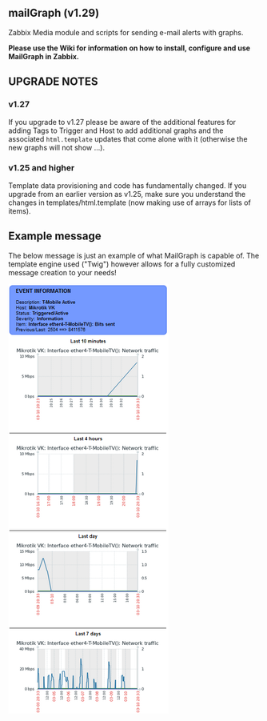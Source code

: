 ## mailGraph (v1.29)
Zabbix Media module and scripts for sending e-mail alerts with graphs.

**Please use the Wiki for information on how to install, configure and use MailGraph in Zabbix.**

## UPGRADE NOTES
### v1.27
If you upgrade to v1.27 please be aware of the additional features for adding Tags to Trigger and Host to add additional graphs and the associated `html.template` updates that come alone with it (otherwise the new graphs will not show ...).

### v1.25 and higher
Template data provisioning and code has fundamentally changed. If you upgrade from an earlier version as v1.25, make sure you understand the changes in templates/html.template (now making use of arrays for lists of items).

## Example message
The below message is just an example of what MailGraph is capable of. The template engine used ("Twig") however allows for a fully customized message creation to your needs!

[![](images/Example-mail-message-v122.png?raw=true)](images/Example-mail-message-v122.png)
